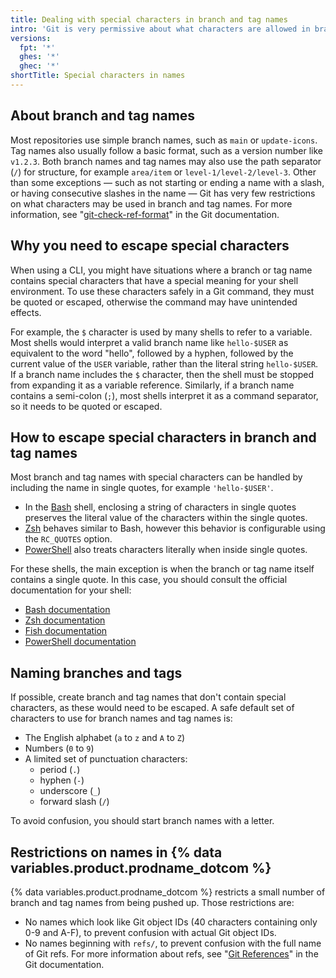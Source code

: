 ```yaml
---
title: Dealing with special characters in branch and tag names
intro: 'Git is very permissive about what characters are allowed in branch and tag names. When using Git from a command-line shell, you may need to escape or quote special characters.'
versions:
  fpt: '*'
  ghes: '*'
  ghec: '*'
shortTitle: Special characters in names
---
```


## About branch and tag names

Most repositories use simple branch names, such as `main` or `update-icons`. Tag names also usually follow a basic format, such as a version number like `v1.2.3`. Both branch names and tag names may also use the path separator (`/`) for structure, for example `area/item` or `level-1/level-2/level-3`. Other than some exceptions &mdash; such as not starting or ending a name with a slash, or having consecutive slashes in the name &mdash; Git has very few restrictions on what characters may be used in branch and tag names. For more information, see "[git-check-ref-format](https://git-scm.com/docs/git-check-ref-format)" in the Git documentation.

## Why you need to escape special characters

When using a CLI, you might have situations where a branch or tag name contains special characters that have a special meaning for your shell environment. To use these characters safely in a Git command, they must be quoted or escaped, otherwise the command may have unintended effects.

For example, the `$` character is used by many shells to refer to a variable. Most shells would interpret a valid branch name like `hello-$USER` as equivalent to the word "hello", followed by a hyphen, followed by the current value of the `USER` variable, rather than the literal string `hello-$USER`. If a branch name includes the `$` character, then the shell must be stopped from expanding it as a variable reference. Similarly, if a branch name contains a semi-colon (`;`), most shells interpret it as a command separator, so it needs to be quoted or escaped.

## How to escape special characters in branch and tag names

Most branch and tag names with special characters can be handled by including the name in single quotes, for example `'hello-$USER'`.

- In the [Bash](https://www.gnu.org/software/bash/) shell, enclosing a string of characters in single quotes preserves the literal value of the characters within the single quotes.
- [Zsh](https://www.zsh.org/) behaves similar to Bash, however this behavior is configurable using the `RC_QUOTES` option.
- [PowerShell](https://microsoft.com/powershell) also treats characters literally when inside single quotes.

For these shells, the main exception is when the branch or tag name itself contains a single quote. In this case, you should consult the official documentation for your shell:

- [Bash documentation](https://www.gnu.org/software/bash/manual/)
- [Zsh documentation](https://zsh.sourceforge.io/Doc/)
- [Fish documentation](https://fishshell.com/docs/current/)
- [PowerShell documentation](https://docs.microsoft.com/en-gb/powershell/)

## Naming branches and tags

If possible, create branch and tag names that don't contain special characters, as these would need to be escaped. A safe default set of characters to use for branch names and tag names is:

- The English alphabet (`a` to `z` and `A` to `Z`)
- Numbers (`0` to `9`)
- A limited set of punctuation characters:
  - period (`.`)
  - hyphen (`-`)
  - underscore (`_`)
  - forward slash (`/`)

To avoid confusion, you should start branch names with a letter.

## Restrictions on names in {% data variables.product.prodname_dotcom %}

{% data variables.product.prodname_dotcom %} restricts a small number of branch and tag names from being pushed up.
Those restrictions are:
- No names which look like Git object IDs (40 characters containing only 0-9 and A-F), to prevent confusion with actual Git object IDs.
- No names beginning with `refs/`, to prevent confusion with the full name of Git refs. For more information about refs, see "[Git References](https://git-scm.com/book/en/v2/Git-Internals-Git-References)" in the Git documentation.
